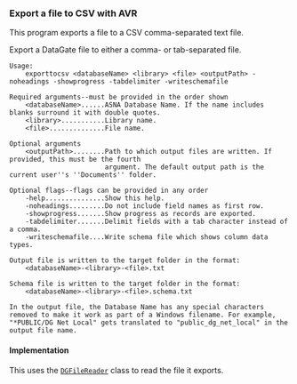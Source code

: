 ### Export a file to CSV with AVR

This program exports a file to a CSV comma-separated text file. 

Export a DataGate file to either a comma- or tab-separated file.
 
    Usage:
        exporttocsv <databaseName> <library> <file> <outputPath> -noheadings -showprogress -tabdelimiter -writeschemafile
    
    Required arguments--must be provided in the order shown
        <databaseName>......ASNA Database Name. If the name includes blanks surround it with double quotes.
        <library>...........Library name.
        <file>..............File name.
    
    Optional arguments
        <outputPath>........Path to which output files are written. If provided, this must be the fourth 
                            argument. The default output path is the current user''s ''Documents'' folder.
    
    Optional flags--flags can be provided in any order
        -help...............Show this help.
        -noheadings.........Do not include field names as first row.
        -showprogress.......Show progress as records are exported.
        -tabdelimiter.......Delimit fields with a tab character instead of a comma.
        -writeschemafile....Write schema file which shows column data types.
    
    Output file is written to the target folder in the format:
        <databaseName>-<library>-<file>.txt
    
    Schema file is written to the target folder in the format:
        <databaseName>-<library>-<file>.schema.txt
    
    In the output file, the Database Name has any special characters removed to make it work as part of a Windows filename. For example, "*PUBLIC/DG Net Local" gets translated to "public_dg_net_local" in the output file name.

#### Implementation

This uses the [`DGFileReader`](https://github.com/ASNA/ASNA.DataGateHelper) class to read the file it exports. 
